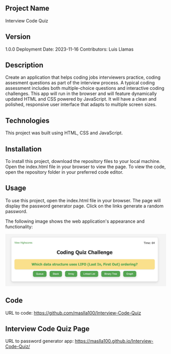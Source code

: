 ## Project Name
Interview Code Quiz

## Version
1.0.0 Deployment Date: 2023-11-16 Contributors: Luis Llamas

## Description

Create an application that helps coding jobs interviewers practice, coding assesment questions as part of the interview process.  A typical coding assessment includes both multiple-choice questions and interactive coding challenges.  This app will run in the browser and will feature dynamically updated HTML and CSS powered by JavaScript. It will have a clean and polished, responsive user interface that adapts to multiple screen sizes.

## Technologies

This project was built using HTML, CSS and JavaScript.

## Installation
To install this project, download the repository files to your local machine. Open the index.html file in your browser to view the page. To view the code, open the repository folder in your preferred code editor.

## Usage
To use this project, open the index.html file in your browser. The page will display the password generator page. Click on the links generate a random password.


The following image shows the web application's appearance and functionality:

![The Code Quiz shows the following image".](/Assets/image.jpg)

## Code
URL to code: https://github.com/maslla100/Interview-Code-Quiz
## Interview Code Quiz Page
URL to password generator app: https://maslla100.github.io/Interview-Code-Quiz/